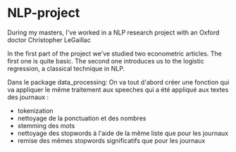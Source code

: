 # NLP-project
During my masters, I've worked in a NLP research project with an Oxford doctor Christopher LeGaillac

In the first part of the project we've studied two econometric articles. The first one is quite basic. The second one introduces us to the logistic regression,
a classical technique in NLP.

Dans le package data_processing:
On va tout d'abord créer une fonction qui va appliquer le même traitement aux speeches qui a été appliqué aux textes des journaux : 
- tokenization 
- nettoyage de la ponctuation et des nombres 
- stemming des mots 
- nettoyage des stopwords à l'aide de la même liste que pour les journaux
- remise des mêmes stopwords significatifs que pour les journaux 
